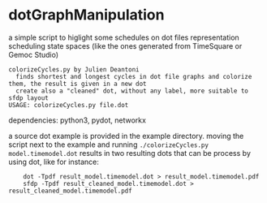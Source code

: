# dotGraphManipulation
a simple script to higlight some schedules on dot files representation scheduling state spaces (like the ones generated from TimeSquare or Gemoc Studio)


    colorizeCycles.py by Julien Deantoni
      finds shortest and longest cycles in dot file graphs and colorize them, the result is given in a new dot
      create also a "cleaned" dot, without any label, more suitable to sfdp layout
    USAGE: colorizeCycles.py file.dot
    
dependencies: python3, pydot, networkx

a source dot example is provided in the example directory.
moving the script next to the example and running `./colorizeCycles.py model.timemodel.dot` results in two resulting dots that can be process by using dot, like for instance:
```
    dot -Tpdf result_model.timemodel.dot > result_model.timemodel.pdf
    sfdp -Tpdf result_cleaned_model.timemodel.dot > result_cleaned_model.timemodel.pdf
```
